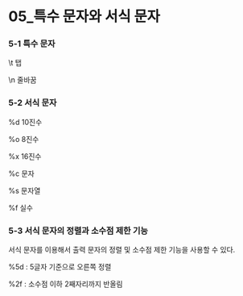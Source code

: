 # 05_특수 문자와 서식 문자

### 5-1 특수 문자

\t 탭

\n 줄바꿈 



### 5-2 서식 문자 

%d 10진수

%o 8진수

%x 16진수

%c 문자

%s 문자열

%f 실수



### 5-3 서식 문자의 정렬과 소수점 제한 기능

서식 문자를 이용해서 출력 문자의 정렬 및 소수점 제한 기능을 사용할 수 있다. 

%5d : 5글자 기준으로 오른쪽 정렬

%2f : 소수점 이하 2째자리까지 반올림
